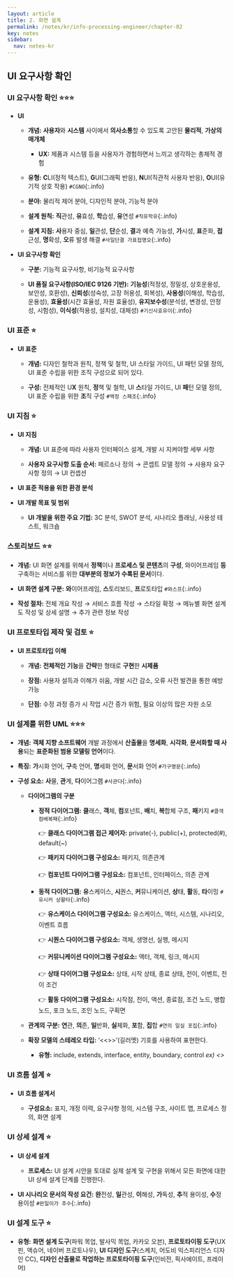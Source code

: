 ```yaml
---
layout: article
title: 2. 화면 설계
permalink: /notes/kr/info-processing-engineer/chapter-02
key: notes
sidebar:
  nav: notes-kr
---
```


## UI 요구사항 확인
### UI 요구사항 확인 :star::star::star:

* **UI**
    - **개념:** **사용자**와 **시스템** 사이에서 **의사소통**할 수 있도록 고안된 **물리적**, **가상의 매개체**

        + **UX:** 제품과 시스템 등을 사용자가 경험하면서 느끼고 생각하는 총체적 경험

    - **유형:** **C**LI(정적 텍스트), **G**UI(그래픽 반응), **N**UI(직관적 사용자 반응), **O**UI(유기적 상호 작용) `#CGNO`{:.info}

    - **분야:** 물리적 제어 분야, 디자인적 분야, 기능적 분야

    - **설계 원칙:** **직**관성, **유**효성, **학**습성, **유**연성 `#직유학유`{:.info}

    - **설계 지침:** **사**용자 중심, **일**관성, **단**순성, **결**과 예측 가능성, **가**시성, **표**준화, **접**근성, **명**확성, **오**류 발생 해결 `#사일단결 가표접명오`{:.info}

* **UI 요구사항 확인**

    - **구분:** 기능적 요구사항, 비기능적 요구사항

    - **UI 품질 요구사항(ISO/IEC 9126 기반):** **기능성**(적정성, 정밀성, 상호운용성, 보안성, 호환성), **신뢰성**(성숙성, 고장 허용성, 회복성), **사용성**(이해성, 학습성, 운용성), **효율성**(시간 효율성, 자원 효율성), **유지보수성**(분석성, 변경성, 안정성, 시험성), **이식성**(적용성, 설치성, 대체성) `#기신사효유이`{:.info}

### UI 표준 :star:

* **UI 표준**

    - **개념:** 디자인 철학과 원칙, 정책 및 철학, UI 스타일 가이드, UI 패턴 모델 정의, UI 표준 수립을 위한 조직 구성으로 되어 있다.

    - **구성:** 전체적인 U**X** 원칙, **정**책 및 철학, UI **스**타일 가이드, UI **패**턴 모델 정의, UI 표준 수립을 위한 **조**직 구성 `#액정 스패조`{:.info}

### UI 지침 :star:

* **UI 지침**

    - **개념:** UI 표준에 따라 사용자 인터페이스 설계, 개발 시 지켜야할 세부 사항

    - **사용자 요구사항 도출 순서:** 페르소나 정의 → 콘셉트 모델 정의 → 사용자 요구사항 정의 → UI 컨셉션
    
* **UI 표준 적용을 위한 환경 분석**

* **UI 개발 목표 및 범위**

    - **UI 개발을 위한 주요 기법:** 3C 분석, SWOT 분석, 시나리오 플래닝, 사용성 테스트, 워크숍

### 스토리보드 :star::star:

* **개념:** UI 화면 설계를 위해서 **정책**이나 **프로세스 및 콘텐츠**의 **구성**, 와이어프레임 **등** 구축하는 서비스를 위한 **대부분의 정보가 수록된 문서**이다.

* **UI 화면 설계 구분:** **와**이어프레임, **스**토리보드, **프**로토타입 `#와스프`{:.info}

* **작성 절차:** 전체 개요 작성 → 서비스 흐름 작성 → 스타일 확정 → 메뉴별 화면 설계도 작성 및 상세 설명 → 추가 관련 정보 작성

### UI 프로토타입 제작 및 검토 :star:

* **UI 프로토타입 이해**

    - **개념:** **전체적인 기능**을 **간략**한 형태로 **구현**한 **시제품**

    - **장점:** 사용자 설득과 이해가 쉬움, 개발 시간 감소, 오류 사전 발견을 통한 예방 가능

    - **단점:** 수정 과정 증가 시 작업 시간 증가 위험, 필요 이상의 많은 자원 소모

### UI 설계를 위한 UML :star::star::star:

* **개념:** **객체 지향 소프트웨어** 개발 과정에서 **산출물**을 **명세화**, **시각화**, **문서화할 때 사용**되는 **표준화된 범용 모델링 언어**이다.

* **특징:** **가**시화 언어, **구**축 언어, **명**세화 언어, **문**서화 언어 `#가구명문`{:.info}

* **구성 요소:** **사**물, **관**계, **다**이어그램 `#사관다`{:.info}

    - **다이어그램의 구분**

        + **정적 다이어그램:** **클**래스, **객**체, **컴**포넌트, **배**치, **복**합체 구조, **패**키지 `#클객컴배복패`{:.info}<br>

            👉 **클래스 다이어그램 접근 제어자:** private(-), public(+), protected(#), default(~)   

            👉 **패키지 다이어그램 구성요소:** 패키지, 의존관계   

            👉 **컴포넌트 다이어그램 구성요소:** 컴포넌트, 인터페이스, 의존 관계

        + **동적 다이어그램:** **유**스케이스, **시**퀀스, **커**뮤니케이션, **상**태, **활**동, **타**이밍 `#유시커 상활타`{:.info}<br>

            👉 **유스케이스 다이어그램 구성요소:** 유스케이스, 액터, 시스템, 시나리오, 이벤트 흐름   

            👉 **시퀀스 다이어그램 구성요소:** 객체, 생명선, 실행, 메시지   

            👉 **커뮤니케이션 다이어그램 구성요소:** 액터, 객체, 링크, 메시지   

            👉 **상태 다이어그램 구성요소:** 상태, 시작 상태, 종료 상태, 전이, 이벤트, 전이 조건   

            👉 **활동 다이어그램 구성요소:** 시작점, 전이, 액션, 종료점, 조건 노드, 병합 노드, 포크 노드, 조인 노드, 구획면   

    - **관계의 구분:** **연**관, **의**존, **일**반화, **실**체화, **포**함, **집**합 `#연의 일실 포집`{:.info}

    - **확장 모델의 스테레오 타입:** ‘<<>>’(길러멧) 기호를 사용하여 표현한다.

        + **유형:** include, extends, interface, entity, boundary, control   *ex) <<include>>*

### UI 흐름 설계 :star:

* **UI 흐름 설계서**

    - **구성요소:** 표지, 개정 이력, 요구사항 정의, 시스템 구조, 사이트 맵, 프로세스 정의, 화면 설계

### UI 상세 설계 :star:

* **UI 상세 설계**

    - **프로세스:** UI 설계 시안을 토대로 실제 설계 및 구현을 위해서 모든 화면에 대한 UI 상세 설계 단계를 진행한다.

* **UI 시나리오 문서의 작성 요건:** **완**전성, **일**관성, **이**해성, **가**독성, **추**적 용이성, **수**정 용이성 `#완일이가 추수`{:.info}

### UI 설계 도구 :star:

* **유형:** **화면 설계 도구**(파워 목업, 발사믹 목업, 카카오 오븐), **프로토타이핑 도구**(UX핀, 액슈어, 네이버 프로토나우), **UI 디자인 도구**(스케치, 어도비 익스피리언스 디자인 CC), **디자인 산출물로 작업하는 프로토타이핑 도구**(인비전, 픽사에이트, 프레이머)